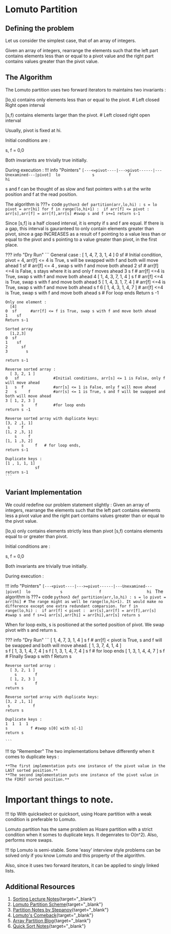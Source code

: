 # Lomuto Partition

## Defining the problem

Let us consider the simplest case, that of an array of integers.

Given an array of integers, rearrange the elements such that the left part contains elements less than or equal to a pivot value and the right part contains values greater than the pivot value.

## The Algorithm

The Lomuto partition uses two forward iterators to maintains two invariants :

[lo,s) contains only elements less than or equal to the pivot.  # Left closed Right open interval

[s,f) contains elements larger than the pivot.      # Left closed right open interval

Usually, pivot is fixed at hi. 

Initial conditions are :

s, f = 0,0

Both invariants are trivially true initially.

During execution :
!!! info "Pointers"
    ```
    [---<=pivot----|--->pivot------|---Unexamined---|pivot] 
    lo              s               f                    hi 
    ```

s and f can be thought of as slow and fast pointers with s at the write position and f at the read position.

The algorithm is 
???+ code
    ```python3
    def partition(arr,lo,hi) :
        s = lo
        pivot = arr[hi]
        for f in range(lo,hi+1) : 
             if arr[f] <= pivot : 
                  arr[s],arr[f] = arr[f],arr[s] #swap s and f
                  s+=1
        return s-1      
    ```

Since [s,f] is a half closed interval, it is empty if  s and f are equal. If there is a gap, this interval is gauranteed to only contain elements greater than pivot, since a gap INCREASES as a result of f pointing to a value less than or equal to the pivot and s pointing to a value greater than pivot,  in the first place.

??? info "Dry Run"
    ```
    General case :
         [ 1,  4,  7,  3,  1,  4 ]
    0      sf                      # Initial condition, pivot = 4, arr[f] <= 4 is True,  s will be swapped with f and both will move ahead
    1          sf                  # arr[f] <= 4 , swap s with f and move both ahead
    2              sf              # arr[f] <=4 is False, s stays where it is and only f moves ahead
    3              s  f            # arr[f] <=4 is True, swap s with f and move both ahead
    4    [ 1,  4,  3,  7,  1,  4 ]
                       s   f       # arr[f] <=4 is True, swap s with f and move both ahead
    5    [ 1,  4,  3,  1,  7,  4 ] # arr[f] <=4 is True, swap s with f and move both ahead
                           s   f
    6    [ 1,  4,  3,  1,  4,  7 ] # arr[f] <=4 is True, swap s with f and move both ahead
                               s   # For loop ends
    Return s -1
    
    Only one element :
      [4]
    0  sf      #arr[f] <= f is True, swap s with f and move both ahead
    1    sf
    Return s-1
    
    Sorted array 
      [1,2,3]
    0  sf           
    1    sf
    2      sf
    3        s
    
    return s-1
    
    Reverse sorted array :
      [ 3, 2, 1 ]
    0   sf               #Initial conditions, arr[s] <= 1 is False, only f will move ahead
    1   s  f             #arr[s] <= 1 is False, only f will move ahead          
    2   s     f          #arr[s] <= 1 is True, s and f will be swapped and both will move ahead 
    3 [ 1, 2, 3 ]
           s     f       #for loop ends
    return s -1 
    
    Reverse sorted array with duplicate keys:
    [3, 2 ,1, 1]
     s     f
    [1, 2 ,3, 1]
        s     f
    [1, 1 ,3, 2]
           s     f   # for loop ends, 
    return s-1 
    
    Duplicate keys :
    [1 , 1, 1, 1]
                 sf
    return s-1
    ```


## Variant Implementation

We could redefine our problem statement slightly : Given an array of integers, rearrange the elements such that the left part contains elements less  a pivot value and the right part contains values greater than or equal to the pivot value.

[lo,s) only contains elements strictly less than pivot
[s,f)  contains elements equal to or greater than pivot.

Initial conditions are :

s, f = 0,0

Both invariants are trivially true initially.

During execution :

!!! info "Pointers"
    ```
    [---<pivot----|--->=pivot------|---Unexamined---|pivot] 
    lo             s                f                    hi 
    ```
The algorithm is 
???+ code
     ```python3
     def partition(arr,lo,hi) :
         s = lo
         pivot = arr[hi]
         # The range might as well be range(lo,hi+1). It would make no difference except one extra redundant comparsion.
         for f in range(lo,hi) : 
              if arr[f] < pivot : 
                   arr[s],arr[f] = arr[f],arr[s] #swap s and f
                   s+=1
         arr[s],arr[hi] = arr[hi],arr[s]
         return s      
     ```

 
When for loop exits, s is positioned at the sorted position of pivot.
We swap pivot with s and return s.


??? info "Dry Run"
    ```
    [ 1,  4,  7,  3,  1,  4 ]
          s       f             # arr[f] < pivot is True, s and f will be swapped and both will move ahead.
    [ 1,  3,  7,  4,  1,  4 ]    
              s       f
    [ 1,  3,  1,  4,  7,  4 ]
                  s       f
    [ 1,  3,  1,  4,  7,  4 ]
                      s       f  # for loop ends
    [ 1,  3,  1,  4,  4,  7 ]
                      s       f  # FInally Swap s with f
    Return s 
    
    
    Reverse sorted array :
      [ 3, 2, 1 ]
        s        f 
      [ 1, 2, 3 ]
        s        f
    return s
    
    Reverse sorted array with duplicate keys:
    [3, 2 ,1, 1]
     s          f
    return s 
    
    Duplicate keys :
    1  1  1  1 
    s          f #swap s[0] with s[-1]
    return s 
    
    ```
!!! tip "Remember"
    The two implementations behave differently when it comes to duplicate keys :
    
    **The first implementation puts one instance of the pivot value in the LAST sorted position.**
    **The second implementation puts one instance of the pivot value in the FIRST sorted position.**
    
# Important things to note.

!!! tip 
    With quickselect or quicksort, using Hoare partition with a weak condition is preferable to Lomuto.
    
Lomuto partition has the same problem as Hoare partition with a strict condition when it somes to duplicate keys. It degenrates to O(n^2). Also, performs more swaps.

!!! tip
    Lomuto is semi-stable. Some 'easy' interview style problems can be solved only if you know Lomuto and this property of the algorithm.

Also, since it uses two forward iterators, it can be applied to singly linked lists.

## Additional Resources

1. [Sorting Lecture Notes](https://www.cs.virginia.edu/~horton/cs4102/page4/files/06-ch6-sorting.ppt.pdf){target="_blank"}
2. [Lomuto Partition Scheme](https://iq.opengenus.org/lomuto-partition-scheme/){target="_blank"}
3. [Partition Notes by Stepanov](https://www.stepanovpapers.com/PAM3-partition_notes.pdf){target="_blank"}
4. [Lomuto's Comeback](https://dlang.org/blog/2020/05/14/lomutos-comeback/){target="_blank"}
5. [Array Partition Blog](https://nicholasvadivelu.com/2021/01/11/array-partition/){target="_blank"}
6. [Quick Sort Notes](https://cs-notes.gitbook.io/algorithm-notes/outline/overview-2/quick-sort){target="_blank"}